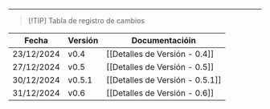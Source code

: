 
---

> [!TIP] Tabla de registro de cambios

| Fecha      | Versión | Documentacióin                  |
| ---------- | ------- | ------------------------------- |
| 23/12/2024 | v0.4    | [[Detalles de Versión - 0.4]]   |
| 27/12/2024 | v0.5    | [[Detalles de Versión - 0.5]]   |
| 30/12/2024 | v0.5.1  | [[Detalles de Versión - 0.5.1]] |
| 31/12/2024 | v0.6    | [[Detalles de Versión - 0.6]]   |
